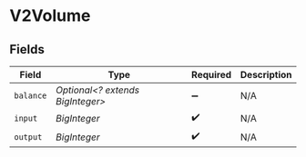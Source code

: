 # V2Volume


## Fields

| Field                            | Type                             | Required                         | Description                      |
| -------------------------------- | -------------------------------- | -------------------------------- | -------------------------------- |
| `balance`                        | *Optional<? extends BigInteger>* | :heavy_minus_sign:               | N/A                              |
| `input`                          | *BigInteger*                     | :heavy_check_mark:               | N/A                              |
| `output`                         | *BigInteger*                     | :heavy_check_mark:               | N/A                              |